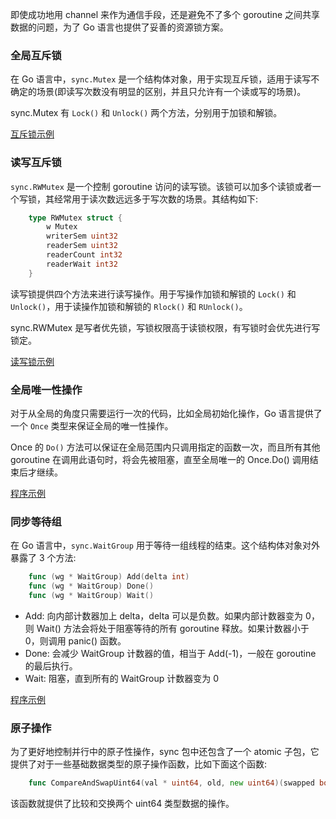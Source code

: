 
即使成功地用 channel 来作为通信手段，还是避免不了多个 goroutine 之间共享数据的问题，为了 Go 语言也提供了妥善的资源锁方案。

### 全局互斥锁

在 Go 语言中，`sync.Mutex` 是一个结构体对象，用于实现互斥锁，适用于读写不确定的场景(即读写次数没有明显的区别，并且只允许有一个读或写的场景)。

sync.Mutex 有 `Lock()` 和 `Unlock()` 两个方法，分别用于加锁和解锁。

[互斥锁示例](t/04_Mutex.go)


### 读写互斥锁

`sync.RWMutex` 是一个控制 goroutine 访问的读写锁。该锁可以加多个读锁或者一个写锁，其经常用于读次数远远多于写次数的场景。其结构如下:

```go
    type RWMutex struct {
        w Mutex
        writerSem uint32
        readerSem uint32
        readerCount int32
        readerWait int32
    }
```
读写锁提供四个方法来进行读写操作。用于写操作加锁和解锁的 `Lock()` 和 `Unlock()`，用于读操作加锁和解锁的 `Rlock()` 和 `RUnlock()`。

sync.RWMutex 是写者优先锁，写锁权限高于读锁权限，有写锁时会优先进行写锁定。

[读写锁示例](t/04_RWMutex.go)


### 全局唯一性操作

对于从全局的角度只需要运行一次的代码，比如全局初始化操作，Go 语言提供了一个 `Once` 类型来保证全局的唯一性操作。

Once 的 `Do()` 方法可以保证在全局范围内只调用指定的函数一次，而且所有其他 goroutine 在调用此语句时，将会先被阻塞，直至全局唯一的 Once.Do() 调用结束后才继续。

[程序示例](t/04_Once.go)


### 同步等待组

在 Go 语言中，`sync.WaitGroup` 用于等待一组线程的结束。这个结构体对象对外暴露了 3 个方法:
```go
    func (wg * WaitGroup) Add(delta int)
    func (wg * WaitGroup) Done()
    func (wg * WaitGroup) Wait()
```
* Add: 向内部计数器加上 delta，delta 可以是负数。如果内部计数器变为 0，则 Wait() 方法会将处于阻塞等待的所有 goroutine 释放。如果计数器小于 0，则调用 panic() 函数。
* Done: 会减少 WaitGroup 计数器的值，相当于 Add(-1)，一般在 goroutine 的最后执行。
* Wait: 阻塞，直到所有的 WaitGroup 计数器变为 0

[程序示例](t/04_WaitGroup.go)


### 原子操作

为了更好地控制并行中的原子性操作，sync 包中还包含了一个 atomic 子包，它提供了对于一些基础数据类型的原子操作函数，比如下面这个函数:
```go
    func CompareAndSwapUint64(val * uint64, old, new uint64)(swapped bool)
```
该函数就提供了比较和交换两个 uint64 类型数据的操作。

